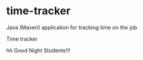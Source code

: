 # time-tracker
Java (Maven) application for tracking time on the job

Time tracker

hh
Good Night Students!!!


